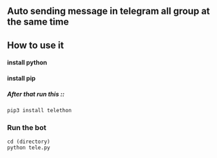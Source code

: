 ## Auto sending message in telegram all group at the same time

## How to use it

#### install python
#### install pip

##### After that run this ::
```
pip3 install telethon
```

### Run the bot

```
cd (directory)
python tele.py
```
